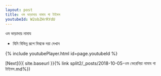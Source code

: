 ```yaml
---
layout: post
title: ওম ভাড়াদায় নামায গা টাইমস
youtubeId: W2obZHrRYdU
---
```

 
 
 ওম ভাড়াদায় নামায  
 
 -  যিনি বিভিন্ন রূপে বিশ্বকে দয়া দেখান 
 
  
 
  
 
 
 
 
 
 


{% include youtubePlayer.html id=page.youtubeId %}
 
[Next]({{ site.baseurl }}{% link  split2/_posts/2018-10-05-ওম ভেরেনিয়া নামায গা টাইমস.md%})
 
